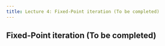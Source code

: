 ```yaml
---
title: Lecture 4: Fixed-Point iteration (To be completed)
---
```


## Fixed-Point iteration (To be completed)

